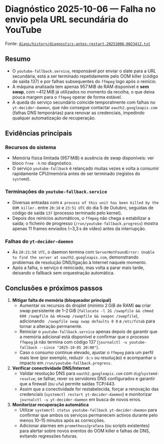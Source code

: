 # Diagnóstico 2025-10-06 — Falha no envio pela URL secundária do YouTube

Fonte: [`diags/history/diagnostics-antes-restart-20251006-002341Z.txt`](../../diags/history/diagnostics-antes-restart-20251006-002341Z.txt)

## Resumo
- O `youtube-fallback.service`, responsável por enviar o slate para a URL secundária, está a ser terminado repetidamente pelo OOM killer (código de saída 137) e por falhas subsequentes do `ffmpeg` logo após o reinício.
- A máquina analisada tem apenas 957 MiB de RAM disponível e **sem swap**, com ~412 MiB já utilizados no momento da recolha, o que deixa pouca margem para o `ffmpeg` operar de forma estável.
- A queda do serviço secundário coincide temporalmente com falhas no `yt-decider-daemon`, que não consegue contactar `oauth2.googleapis.com` (falhas DNS temporárias) para renovar as credenciais, impedindo qualquer automatização de recuperação.

## Evidências principais

### Recursos do sistema
- Memória física limitada (957 MiB) e ausência de swap disponíveis: ver bloco `free -h` no diagnóstico.
- O serviço `youtube-fallback` é relançado muitas vezes e volta a consumir rapidamente CPU/memória antes de ser terminado (registos do `systemd`).

### Terminações do `youtube-fallback.service`
- Diversas entradas com `A process of this unit has been killed by the OOM killer.` entre `20:18` e `23:51 UTC` do dia 5 de Outubro, seguidas de código de saída `137` (processo terminado pelo kernel).
- Depois dos reinícios automáticos, o `ffmpeg` não chega a estabilizar a saída; o ficheiro de progresso (`/run/youtube-fallback.progress`) mostra apenas 11 frames enviados (~3,3 s de vídeo) antes da interrupção.

### Falhas do `yt-decider-daemon`
- Às `20:21:50 UTC`, o daemon termina com `ServerNotFoundError: Unable to find the server at oauth2.googleapis.com`, demonstrando problemas de resolução DNS/ligação à Internet naquele momento.
- Após a falha, o serviço é reiniciado, mas volta a parar mais tarde, deixando o fallback sem orquestração automática.

## Conclusões e próximos passos
1. **Mitigar falta de memória (bloqueador principal)**
   - Aumentar os recursos do droplet (mínimo 2 GiB de RAM) **ou** criar swap persistente de 1–2 GiB (`fallocate -l 2G /swapfile && chmod 600 /swapfile && mkswap /swapfile && swapon /swapfile`), adicionando ` /swapfile swap swap defaults 0 0` a `/etc/fstab` para tornar a alteração permanente.
   - Reiniciar o `youtube-fallback.service` apenas depois de garantir que a memória adicional está disponível e confirmar que o processo `ffmpeg` já não termina com código 137 (`journalctl -u youtube-fallback --since "2025-10-05 20:00"`).
   - Caso o consumo continue elevado, ajustar o `ffmpeg` para um perfil mais leve (por exemplo, reduzir `-b:v` ou resolução) e acompanhar o impacto em `/run/youtube-fallback.progress`.
2. **Verificar conectividade DNS/Internet**
   - Validar resolução DNS para `oauth2.googleapis.com` com `dig`/`systemd-resolve`; se falhar, rever os servidores DNS configurados e garantir que a firewall (ou `ufw`) permite saídas TCP/443.
   - Assim que a conectividade for restabelecida, forçar a renovação das credenciais (`systemctl restart yt-decider-daemon`) e monitorizar `journalctl -u yt-decider-daemon` em busca de novos erros.
3. **Monitorizar recuperação automática**
   - Utilizar `systemctl status youtube-fallback yt-decider-daemon` para confirmar que ambos os serviços permanecem activos durante pelo menos 10–15 minutos após as correcções.
   - Adicionar alarmes em `prometheus`/`grafana` (ou scripts existentes) para alertar sobre novos eventos do OOM killer e falhas de DNS, evitando regressões futuras.

